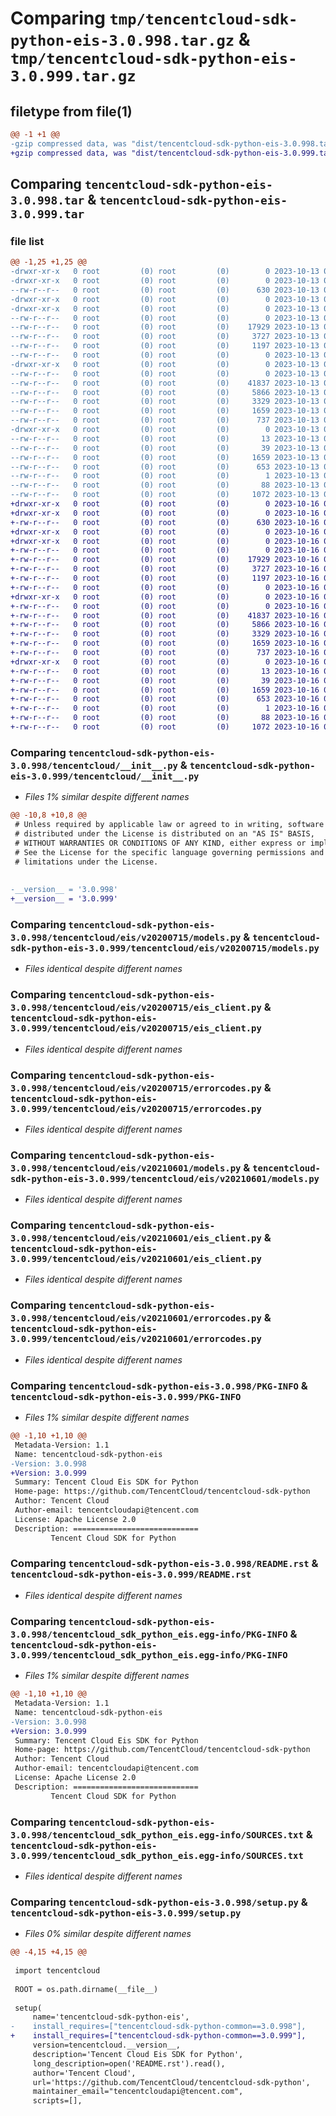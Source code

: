 # Comparing `tmp/tencentcloud-sdk-python-eis-3.0.998.tar.gz` & `tmp/tencentcloud-sdk-python-eis-3.0.999.tar.gz`

## filetype from file(1)

```diff
@@ -1 +1 @@
-gzip compressed data, was "dist/tencentcloud-sdk-python-eis-3.0.998.tar", last modified: Fri Oct 13 00:27:45 2023, max compression
+gzip compressed data, was "dist/tencentcloud-sdk-python-eis-3.0.999.tar", last modified: Mon Oct 16 00:27:02 2023, max compression
```

## Comparing `tencentcloud-sdk-python-eis-3.0.998.tar` & `tencentcloud-sdk-python-eis-3.0.999.tar`

### file list

```diff
@@ -1,25 +1,25 @@
-drwxr-xr-x   0 root         (0) root         (0)        0 2023-10-13 00:27:45.000000 tencentcloud-sdk-python-eis-3.0.998/
-drwxr-xr-x   0 root         (0) root         (0)        0 2023-10-13 00:27:45.000000 tencentcloud-sdk-python-eis-3.0.998/tencentcloud/
--rw-r--r--   0 root         (0) root         (0)      630 2023-10-13 00:27:45.000000 tencentcloud-sdk-python-eis-3.0.998/tencentcloud/__init__.py
-drwxr-xr-x   0 root         (0) root         (0)        0 2023-10-13 00:27:45.000000 tencentcloud-sdk-python-eis-3.0.998/tencentcloud/eis/
-drwxr-xr-x   0 root         (0) root         (0)        0 2023-10-13 00:27:45.000000 tencentcloud-sdk-python-eis-3.0.998/tencentcloud/eis/v20200715/
--rw-r--r--   0 root         (0) root         (0)        0 2023-10-13 00:27:45.000000 tencentcloud-sdk-python-eis-3.0.998/tencentcloud/eis/v20200715/__init__.py
--rw-r--r--   0 root         (0) root         (0)    17929 2023-10-13 00:27:45.000000 tencentcloud-sdk-python-eis-3.0.998/tencentcloud/eis/v20200715/models.py
--rw-r--r--   0 root         (0) root         (0)     3727 2023-10-13 00:27:45.000000 tencentcloud-sdk-python-eis-3.0.998/tencentcloud/eis/v20200715/eis_client.py
--rw-r--r--   0 root         (0) root         (0)     1197 2023-10-13 00:27:45.000000 tencentcloud-sdk-python-eis-3.0.998/tencentcloud/eis/v20200715/errorcodes.py
--rw-r--r--   0 root         (0) root         (0)        0 2023-10-13 00:27:45.000000 tencentcloud-sdk-python-eis-3.0.998/tencentcloud/eis/__init__.py
-drwxr-xr-x   0 root         (0) root         (0)        0 2023-10-13 00:27:45.000000 tencentcloud-sdk-python-eis-3.0.998/tencentcloud/eis/v20210601/
--rw-r--r--   0 root         (0) root         (0)        0 2023-10-13 00:27:45.000000 tencentcloud-sdk-python-eis-3.0.998/tencentcloud/eis/v20210601/__init__.py
--rw-r--r--   0 root         (0) root         (0)    41837 2023-10-13 00:27:45.000000 tencentcloud-sdk-python-eis-3.0.998/tencentcloud/eis/v20210601/models.py
--rw-r--r--   0 root         (0) root         (0)     5866 2023-10-13 00:27:45.000000 tencentcloud-sdk-python-eis-3.0.998/tencentcloud/eis/v20210601/eis_client.py
--rw-r--r--   0 root         (0) root         (0)     3329 2023-10-13 00:27:45.000000 tencentcloud-sdk-python-eis-3.0.998/tencentcloud/eis/v20210601/errorcodes.py
--rw-r--r--   0 root         (0) root         (0)     1659 2023-10-13 00:27:45.000000 tencentcloud-sdk-python-eis-3.0.998/PKG-INFO
--rw-r--r--   0 root         (0) root         (0)      737 2023-10-13 00:27:45.000000 tencentcloud-sdk-python-eis-3.0.998/README.rst
-drwxr-xr-x   0 root         (0) root         (0)        0 2023-10-13 00:27:45.000000 tencentcloud-sdk-python-eis-3.0.998/tencentcloud_sdk_python_eis.egg-info/
--rw-r--r--   0 root         (0) root         (0)       13 2023-10-13 00:27:45.000000 tencentcloud-sdk-python-eis-3.0.998/tencentcloud_sdk_python_eis.egg-info/top_level.txt
--rw-r--r--   0 root         (0) root         (0)       39 2023-10-13 00:27:45.000000 tencentcloud-sdk-python-eis-3.0.998/tencentcloud_sdk_python_eis.egg-info/requires.txt
--rw-r--r--   0 root         (0) root         (0)     1659 2023-10-13 00:27:45.000000 tencentcloud-sdk-python-eis-3.0.998/tencentcloud_sdk_python_eis.egg-info/PKG-INFO
--rw-r--r--   0 root         (0) root         (0)      653 2023-10-13 00:27:45.000000 tencentcloud-sdk-python-eis-3.0.998/tencentcloud_sdk_python_eis.egg-info/SOURCES.txt
--rw-r--r--   0 root         (0) root         (0)        1 2023-10-13 00:27:45.000000 tencentcloud-sdk-python-eis-3.0.998/tencentcloud_sdk_python_eis.egg-info/dependency_links.txt
--rw-r--r--   0 root         (0) root         (0)       88 2023-10-13 00:27:45.000000 tencentcloud-sdk-python-eis-3.0.998/setup.cfg
--rw-r--r--   0 root         (0) root         (0)     1072 2023-10-13 00:27:45.000000 tencentcloud-sdk-python-eis-3.0.998/setup.py
+drwxr-xr-x   0 root         (0) root         (0)        0 2023-10-16 00:27:02.000000 tencentcloud-sdk-python-eis-3.0.999/
+drwxr-xr-x   0 root         (0) root         (0)        0 2023-10-16 00:27:02.000000 tencentcloud-sdk-python-eis-3.0.999/tencentcloud/
+-rw-r--r--   0 root         (0) root         (0)      630 2023-10-16 00:27:02.000000 tencentcloud-sdk-python-eis-3.0.999/tencentcloud/__init__.py
+drwxr-xr-x   0 root         (0) root         (0)        0 2023-10-16 00:27:02.000000 tencentcloud-sdk-python-eis-3.0.999/tencentcloud/eis/
+drwxr-xr-x   0 root         (0) root         (0)        0 2023-10-16 00:27:02.000000 tencentcloud-sdk-python-eis-3.0.999/tencentcloud/eis/v20200715/
+-rw-r--r--   0 root         (0) root         (0)        0 2023-10-16 00:27:02.000000 tencentcloud-sdk-python-eis-3.0.999/tencentcloud/eis/v20200715/__init__.py
+-rw-r--r--   0 root         (0) root         (0)    17929 2023-10-16 00:27:02.000000 tencentcloud-sdk-python-eis-3.0.999/tencentcloud/eis/v20200715/models.py
+-rw-r--r--   0 root         (0) root         (0)     3727 2023-10-16 00:27:02.000000 tencentcloud-sdk-python-eis-3.0.999/tencentcloud/eis/v20200715/eis_client.py
+-rw-r--r--   0 root         (0) root         (0)     1197 2023-10-16 00:27:02.000000 tencentcloud-sdk-python-eis-3.0.999/tencentcloud/eis/v20200715/errorcodes.py
+-rw-r--r--   0 root         (0) root         (0)        0 2023-10-16 00:27:02.000000 tencentcloud-sdk-python-eis-3.0.999/tencentcloud/eis/__init__.py
+drwxr-xr-x   0 root         (0) root         (0)        0 2023-10-16 00:27:02.000000 tencentcloud-sdk-python-eis-3.0.999/tencentcloud/eis/v20210601/
+-rw-r--r--   0 root         (0) root         (0)        0 2023-10-16 00:27:02.000000 tencentcloud-sdk-python-eis-3.0.999/tencentcloud/eis/v20210601/__init__.py
+-rw-r--r--   0 root         (0) root         (0)    41837 2023-10-16 00:27:02.000000 tencentcloud-sdk-python-eis-3.0.999/tencentcloud/eis/v20210601/models.py
+-rw-r--r--   0 root         (0) root         (0)     5866 2023-10-16 00:27:02.000000 tencentcloud-sdk-python-eis-3.0.999/tencentcloud/eis/v20210601/eis_client.py
+-rw-r--r--   0 root         (0) root         (0)     3329 2023-10-16 00:27:02.000000 tencentcloud-sdk-python-eis-3.0.999/tencentcloud/eis/v20210601/errorcodes.py
+-rw-r--r--   0 root         (0) root         (0)     1659 2023-10-16 00:27:02.000000 tencentcloud-sdk-python-eis-3.0.999/PKG-INFO
+-rw-r--r--   0 root         (0) root         (0)      737 2023-10-16 00:27:02.000000 tencentcloud-sdk-python-eis-3.0.999/README.rst
+drwxr-xr-x   0 root         (0) root         (0)        0 2023-10-16 00:27:02.000000 tencentcloud-sdk-python-eis-3.0.999/tencentcloud_sdk_python_eis.egg-info/
+-rw-r--r--   0 root         (0) root         (0)       13 2023-10-16 00:27:02.000000 tencentcloud-sdk-python-eis-3.0.999/tencentcloud_sdk_python_eis.egg-info/top_level.txt
+-rw-r--r--   0 root         (0) root         (0)       39 2023-10-16 00:27:02.000000 tencentcloud-sdk-python-eis-3.0.999/tencentcloud_sdk_python_eis.egg-info/requires.txt
+-rw-r--r--   0 root         (0) root         (0)     1659 2023-10-16 00:27:02.000000 tencentcloud-sdk-python-eis-3.0.999/tencentcloud_sdk_python_eis.egg-info/PKG-INFO
+-rw-r--r--   0 root         (0) root         (0)      653 2023-10-16 00:27:02.000000 tencentcloud-sdk-python-eis-3.0.999/tencentcloud_sdk_python_eis.egg-info/SOURCES.txt
+-rw-r--r--   0 root         (0) root         (0)        1 2023-10-16 00:27:02.000000 tencentcloud-sdk-python-eis-3.0.999/tencentcloud_sdk_python_eis.egg-info/dependency_links.txt
+-rw-r--r--   0 root         (0) root         (0)       88 2023-10-16 00:27:02.000000 tencentcloud-sdk-python-eis-3.0.999/setup.cfg
+-rw-r--r--   0 root         (0) root         (0)     1072 2023-10-16 00:27:02.000000 tencentcloud-sdk-python-eis-3.0.999/setup.py
```

### Comparing `tencentcloud-sdk-python-eis-3.0.998/tencentcloud/__init__.py` & `tencentcloud-sdk-python-eis-3.0.999/tencentcloud/__init__.py`

 * *Files 1% similar despite different names*

```diff
@@ -10,8 +10,8 @@
 # Unless required by applicable law or agreed to in writing, software
 # distributed under the License is distributed on an "AS IS" BASIS,
 # WITHOUT WARRANTIES OR CONDITIONS OF ANY KIND, either express or implied.
 # See the License for the specific language governing permissions and
 # limitations under the License.
 
 
-__version__ = '3.0.998'
+__version__ = '3.0.999'
```

### Comparing `tencentcloud-sdk-python-eis-3.0.998/tencentcloud/eis/v20200715/models.py` & `tencentcloud-sdk-python-eis-3.0.999/tencentcloud/eis/v20200715/models.py`

 * *Files identical despite different names*

### Comparing `tencentcloud-sdk-python-eis-3.0.998/tencentcloud/eis/v20200715/eis_client.py` & `tencentcloud-sdk-python-eis-3.0.999/tencentcloud/eis/v20200715/eis_client.py`

 * *Files identical despite different names*

### Comparing `tencentcloud-sdk-python-eis-3.0.998/tencentcloud/eis/v20200715/errorcodes.py` & `tencentcloud-sdk-python-eis-3.0.999/tencentcloud/eis/v20200715/errorcodes.py`

 * *Files identical despite different names*

### Comparing `tencentcloud-sdk-python-eis-3.0.998/tencentcloud/eis/v20210601/models.py` & `tencentcloud-sdk-python-eis-3.0.999/tencentcloud/eis/v20210601/models.py`

 * *Files identical despite different names*

### Comparing `tencentcloud-sdk-python-eis-3.0.998/tencentcloud/eis/v20210601/eis_client.py` & `tencentcloud-sdk-python-eis-3.0.999/tencentcloud/eis/v20210601/eis_client.py`

 * *Files identical despite different names*

### Comparing `tencentcloud-sdk-python-eis-3.0.998/tencentcloud/eis/v20210601/errorcodes.py` & `tencentcloud-sdk-python-eis-3.0.999/tencentcloud/eis/v20210601/errorcodes.py`

 * *Files identical despite different names*

### Comparing `tencentcloud-sdk-python-eis-3.0.998/PKG-INFO` & `tencentcloud-sdk-python-eis-3.0.999/PKG-INFO`

 * *Files 1% similar despite different names*

```diff
@@ -1,10 +1,10 @@
 Metadata-Version: 1.1
 Name: tencentcloud-sdk-python-eis
-Version: 3.0.998
+Version: 3.0.999
 Summary: Tencent Cloud Eis SDK for Python
 Home-page: https://github.com/TencentCloud/tencentcloud-sdk-python
 Author: Tencent Cloud
 Author-email: tencentcloudapi@tencent.com
 License: Apache License 2.0
 Description: ============================
         Tencent Cloud SDK for Python
```

### Comparing `tencentcloud-sdk-python-eis-3.0.998/README.rst` & `tencentcloud-sdk-python-eis-3.0.999/README.rst`

 * *Files identical despite different names*

### Comparing `tencentcloud-sdk-python-eis-3.0.998/tencentcloud_sdk_python_eis.egg-info/PKG-INFO` & `tencentcloud-sdk-python-eis-3.0.999/tencentcloud_sdk_python_eis.egg-info/PKG-INFO`

 * *Files 1% similar despite different names*

```diff
@@ -1,10 +1,10 @@
 Metadata-Version: 1.1
 Name: tencentcloud-sdk-python-eis
-Version: 3.0.998
+Version: 3.0.999
 Summary: Tencent Cloud Eis SDK for Python
 Home-page: https://github.com/TencentCloud/tencentcloud-sdk-python
 Author: Tencent Cloud
 Author-email: tencentcloudapi@tencent.com
 License: Apache License 2.0
 Description: ============================
         Tencent Cloud SDK for Python
```

### Comparing `tencentcloud-sdk-python-eis-3.0.998/tencentcloud_sdk_python_eis.egg-info/SOURCES.txt` & `tencentcloud-sdk-python-eis-3.0.999/tencentcloud_sdk_python_eis.egg-info/SOURCES.txt`

 * *Files identical despite different names*

### Comparing `tencentcloud-sdk-python-eis-3.0.998/setup.py` & `tencentcloud-sdk-python-eis-3.0.999/setup.py`

 * *Files 0% similar despite different names*

```diff
@@ -4,15 +4,15 @@
 
 import tencentcloud
 
 ROOT = os.path.dirname(__file__)
 
 setup(
     name='tencentcloud-sdk-python-eis',
-    install_requires=["tencentcloud-sdk-python-common==3.0.998"],
+    install_requires=["tencentcloud-sdk-python-common==3.0.999"],
     version=tencentcloud.__version__,
     description='Tencent Cloud Eis SDK for Python',
     long_description=open('README.rst').read(),
     author='Tencent Cloud',
     url='https://github.com/TencentCloud/tencentcloud-sdk-python',
     maintainer_email="tencentcloudapi@tencent.com",
     scripts=[],
```

